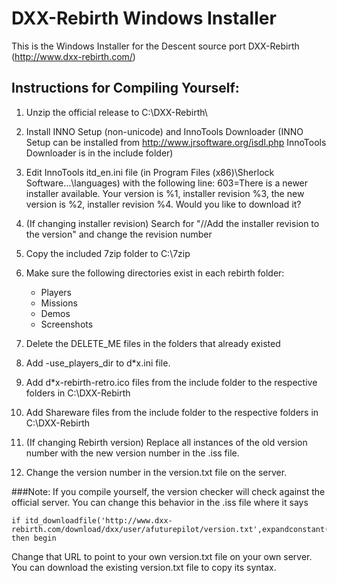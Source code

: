 DXX-Rebirth Windows Installer
=====================

This is the Windows Installer for the Descent source port DXX-Rebirth (http://www.dxx-rebirth.com/)

## Instructions for Compiling Yourself:

1. Unzip the official release to C:\DXX-Rebirth\

2. Install INNO Setup (non-unicode) and InnoTools Downloader (INNO Setup can be installed from http://www.jrsoftware.org/isdl.php InnoTools Downloader is in the include folder)

3. Edit InnoTools itd_en.ini file (in Program Files (x86)\Sherlock Software\...\languages) with the following line: 603=There is a newer installer available. Your version is %1, installer revision %3, the new version is %2, installer revision %4. Would you like to download it?

4. (If changing installer revision) Search for "//Add the installer revision to the version" and change the revision number

5. Copy the included 7zip folder to C:\7zip

6. Make sure the following directories exist in each rebirth folder:
    * Players
    * Missions
    * Demos
    * Screenshots

7. Delete the DELETE_ME files in the folders that already existed

8. Add -use_players_dir to d*x.ini file.

9. Add d*x-rebirth-retro.ico files from the include folder to the respective folders in C:\DXX-Rebirth

10. Add Shareware files from the include folder to the respective folders in C:\DXX-Rebirth

10. (If changing Rebirth version) Replace all instances of the old version number with the new version number in the .iss file.

11. Change the version number in the version.txt file on the server.

###Note:
If you compile yourself, the version checker will check against the official server. You can change this behavior in the .iss file where it says
```
if itd_downloadfile('http://www.dxx-rebirth.com/download/dxx/user/afuturepilot/version.txt',expandconstant('{tmp}\version.txt'))=ITDERR_SUCCESS then begin
```

Change that URL to point to your own version.txt file on your own server. You can download the existing version.txt file to copy its syntax.